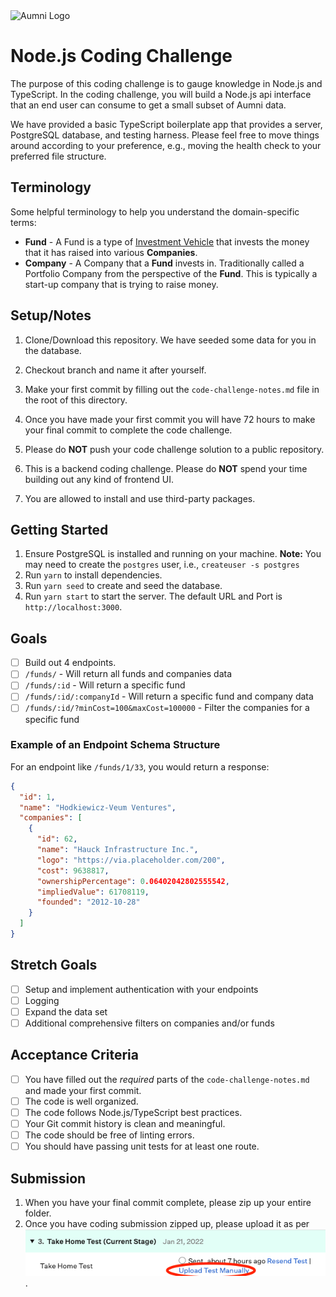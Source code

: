 <img src="https://aumni-public.s3.amazonaws.com/AumniLogoColor.png" alt="Aumni Logo" width="200" height="55">

# Node.js Coding Challenge

The purpose of this coding challenge is to gauge knowledge in Node.js and TypeScript. In the coding challenge, you will build a Node.js api interface that an end user can consume to get a small subset of Aumni data.

We have provided a basic TypeScript boilerplate app that provides a server, PostgreSQL database, and testing harness. Please feel free to move things around according to your preference, e.g., moving the health check to your preferred file structure.

## Terminology

Some helpful terminology to help you understand the domain-specific terms:

- **Fund** - A Fund is a type of [Investment Vehicle](https://www.investopedia.com/terms/i/investmentvehicle.asp) that invests the money that it has raised into various **Companies**.
- **Company** - A Company that a **Fund** invests in. Traditionally called a Portfolio Company from the perspective of the **Fund**. This is typically a start-up company that is trying to raise money.

## Setup/Notes

1. Clone/Download this repository. We have seeded some data for you in the database.

2. Checkout branch and name it after yourself.

3. Make your first commit by filling out the `code-challenge-notes.md` file in the root of this directory.

4. Once you have made your first commit you will have 72 hours to make your final commit to complete the code challenge.

5. Please do **NOT** push your code challenge solution to a public repository.

6. This is a backend coding challenge. Please do **NOT** spend your time building out any kind of frontend UI.

7. You are allowed to install and use third-party packages.

## Getting Started

1. Ensure PostgreSQL is installed and running on your machine. **Note:** You may need to create the `postgres` user, i.e., `createuser -s postgres`
2. Run `yarn` to install dependencies.
3. Run `yarn seed` to create and seed the database.
4. Run `yarn start` to start the server. The default URL and Port is `http://localhost:3000`.

## Goals

- [ ] Build out 4 endpoints.
- [ ] `/funds/` - Will return all funds and companies data
- [ ] `/funds/:id` - Will return a specific fund
- [ ] `/funds/:id/:companyId` - Will return a specific fund and company data
- [ ] `/funds/:id/?minCost=100&maxCost=100000` - Filter the companies for a specific fund

### Example of an Endpoint Schema Structure

For an endpoint like `/funds/1/33`, you would return a response:

```json
{
  "id": 1,
  "name": "Hodkiewicz-Veum Ventures",
  "companies": [
    {
      "id": 62,
      "name": "Hauck Infrastructure Inc.",
      "logo": "https://via.placeholder.com/200",
      "cost": 9638817,
      "ownershipPercentage": 0.06402042802555542,
      "impliedValue": 61708119,
      "founded": "2012-10-28"
    }
  ]
}
```

## Stretch Goals

- [ ] Setup and implement authentication with your endpoints
- [ ] Logging
- [ ] Expand the data set
- [ ] Additional comprehensive filters on companies and/or funds

## Acceptance Criteria

- [ ] You have filled out the _required_ parts of the `code-challenge-notes.md` and made your first commit.
- [ ] The code is well organized.
- [ ] The code follows Node.js/TypeScript best practices.
- [ ] Your Git commit history is clean and meaningful.
- [ ] The code should be free of linting errors.
- [ ] You should have passing unit tests for at least one route.

## Submission

1. When you have your final commit complete, please zip up your entire folder.
2. Once you have coding submission zipped up, please upload it as per ![UploadSubmission.png](https://github.com/Aumni-Fund/node-coding-challenge/blob/master/UploadSubmission.png).
